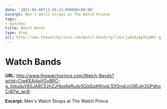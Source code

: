```yaml
---
date: '2021-04-06T13:40:23.098000+00:00'
excerpt: Men's Watch Straps at The Watch Prince
tags:
- watches
title: Watch Bands
type: drop
url: http://www.thewatchprince.com/Watch-Bands?gclid=CjwKEAiApYGyBRC-g_jIstuduV8SJABCEzhZJHbq9aRudv5QqSjpKKlygL1Df2ngLyU0EujIr2GPdhoCrB7w_wcB
---
```


# Watch Bands

**URL:** http://www.thewatchprince.com/Watch-Bands?gclid=CjwKEAiApYGyBRC-g_jIstuduV8SJABCEzhZJHbq9aRudv5QqSjpKKlygL1Df2ngLyU0EujIr2GPdhoCrB7w_wcB

**Excerpt:** Men's Watch Straps at The Watch Prince
